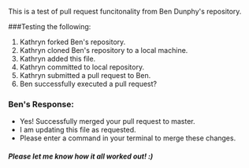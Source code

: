 This is a test of pull request funcitonality from Ben Dunphy's repository.

###Testing the following:

1. Kathryn forked Ben's repository.
2. Kathryn cloned Ben's repository to a local machine.
3. Kathryn added this file.
4. Kathryn committed to local repository.
5. Kathryn submitted a pull request to Ben.
6. Ben successfully executed a pull request?

### Ben's Response:

* Yes! Successfully merged your pull request to master.
* I am updating this file as requested.
* Please enter a <git fetch upstream> command in your terminal to merge these changes.

##### Please let me know how it all worked out! :)
